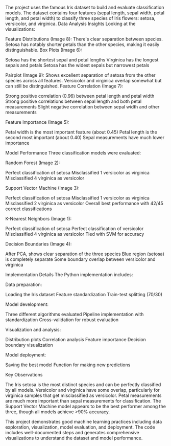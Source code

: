 The project uses the famous Iris dataset to build and evaluate classification models. The dataset contains four features (sepal length, sepal width, petal length, and petal width) to classify three species of Iris flowers: setosa, versicolor, and virginica.
Data Analysis Insights
Looking at the visualizations:

Feature Distributions (Image 8): There's clear separation between species. Setosa has notably shorter petals than the other species, making it easily distinguishable.
Box Plots (Image 6):

Setosa has the shortest sepal and petal lengths
Virginica has the longest sepals and petals
Setosa has the widest sepals but narrowest petals


Pairplot (Image 9): Shows excellent separation of setosa from the other species across all features. Versicolor and virginica overlap somewhat but can still be distinguished.
Feature Correlation (Image 7):

Strong positive correlation (0.96) between petal length and petal width
Strong positive correlations between sepal length and both petal measurements
Slight negative correlation between sepal width and other measurements


Feature Importance (Image 5):

Petal width is the most important feature (about 0.45)
Petal length is the second most important (about 0.40)
Sepal measurements have much lower importance



Model Performance
Three classification models were evaluated:

Random Forest (Image 2):

Perfect classification of setosa
Misclassified 1 versicolor as virginica
Misclassified 4 virginica as versicolor


Support Vector Machine (Image 3):

Perfect classification of setosa
Misclassified 1 versicolor as virginica
Misclassified 2 virginica as versicolor
Overall best performance with 42/45 correct classifications


K-Nearest Neighbors (Image 1):

Perfect classification of setosa
Perfect classification of versicolor
Misclassified 4 virginica as versicolor
Tied with SVM for accuracy


Decision Boundaries (Image 4):

After PCA, shows clear separation of the three species
Blue region (setosa) is completely separate
Some boundary overlap between versicolor and virginica



Implementation Details
The Python implementation includes:

Data preparation:

Loading the Iris dataset
Feature standardization
Train-test splitting (70/30)


Model development:

Three different algorithms evaluated
Pipeline implementation with standardization
Cross-validation for robust evaluation


Visualization and analysis:

Distribution plots
Correlation analysis
Feature importance
Decision boundary visualization


Model deployment:

Saving the best model
Function for making new predictions



Key Observations

The Iris setosa is the most distinct species and can be perfectly classified by all models.
Versicolor and virginica have some overlap, particularly for virginica samples that get misclassified as versicolor.
Petal measurements are much more important than sepal measurements for classification.
The Support Vector Machine model appears to be the best performer among the three, though all models achieve >90% accuracy.

This project demonstrates good machine learning practices including data exploration, visualization, model evaluation, and deployment. The code includes well-documented steps and generates comprehensive visualizations to understand the dataset and model performance.
